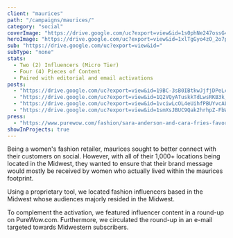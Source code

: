 ```yaml
---
client: "maurices"
path: "/campaigns/maurices/"
category: "social"
coverImage: "https://drive.google.com/uc?export=view&id=1s0phNe247ossG4lqAx1yfoYQwKm_MCAo"
heroImage: "https://drive.google.com/uc?export=view&id=1xlTgGyo4zO_2o7paJ6_SX2MfiardqrSl"
sub: "https://drive.google.com/uc?export=view&id="
subType: "none"
stats:
  - Two (2) Influencers (Micro Tier)
  - Four (4) Pieces of Content
  - Paired with editorial and email activations
posts:
  - "https://drive.google.com/uc?export=view&id=19BC-3sB0IBtkwJjfjDPeLcW-vnizs-qc"
  - "https://drive.google.com/uc?export=view&id=1Q2VQyATuskkTdLwsRKB3k_ZbcTevyl6N"
  - "https://drive.google.com/uc?export=view&id=1vciwLcOL4eUihfPBUYvcALibfCghp1gq"
  - "https://drive.google.com/uc?export=view&id=1smXsJBUC9Qak2hrhpZ-FbWpqESSqnYCD"
press:
  - "https://www.purewow.com/fashion/sara-anderson-and-cara-fries-favorite-fashion-pieces"
showInProjects: true
---
```


Being a women's fashion retailer, maurices sought to better connect with their customers on social. However, with all of their 1,000+ locations being located in the Midwest, they wanted to ensure that their brand message would mostly be received by women who actually lived within the maurices footprint.

Using a proprietary tool, we located fashion influencers based in the Midwest whose audiences majorly resided in the Midwest.

To complement the activation, we featured influencer content in a round-up on PureWow.com. Furthermore, we circulated the round-up in an e-mail targeted towards Midwestern subscribers.
